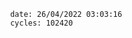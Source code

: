 

                date: 26/04/2022 03:03:16
                cycles: 102420

                         